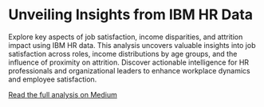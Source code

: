# Unveiling Insights from IBM HR Data

Explore key aspects of job satisfaction, income disparities, and attrition impact using IBM HR data. This analysis uncovers valuable insights into job satisfaction across roles, income distributions by age groups, and the influence of proximity on attrition. Discover actionable intelligence for HR professionals and organizational leaders to enhance workplace dynamics and employee satisfaction. 

[Read the full analysis on Medium](https://medium.com/@navalesnahuel/unveiling-insights-from-ibm-hr-data-exploring-job-satisfaction-income-and-attrition-091ed4c42641)
